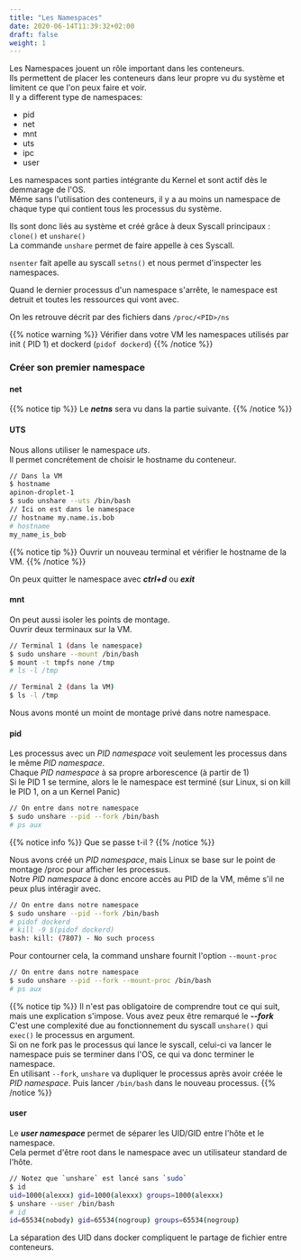 ```yaml
---
title: "Les Namespaces"
date: 2020-06-14T11:39:32+02:00
draft: false
weight: 1
---
```



Les Namespaces jouent un rôle important dans les conteneurs.  
Ils permettent de placer les conteneurs dans leur propre vu du système et limitent ce que l'on peux faire et voir.  
Il y a different type de namespaces:
* pid
* net
* mnt
* uts
* ipc
* user

Les namespaces sont parties intégrante du Kernel et sont actif dès le demmarage de l'OS.  
Même sans l'utilisation des conteneurs, il y a au moins un namespace de chaque type qui contient tous les processus du système.  

Ils sont donc liés au système et créé grâce à deux Syscall principaux : `clone()` et `unshare()`  
La commande `unshare` permet de faire appelle à ces Syscall.  

`nsenter` fait apelle au syscall `setns()` et nous permet d'inspecter les namespaces.  

Quand le dernier processus d'un namespace s'arrête, le namespace est detruit et toutes les ressources qui vont avec.

On les retrouve décrit par des fichiers dans `/proc/<PID>/ns`

{{% notice warning %}}
Vérifier dans votre VM les namespaces utilisés par init ( PID 1) et dockerd (`pidof dockerd`)
{{% /notice %}}


### Créer son premier namespace
#### net
{{% notice tip %}}
Le ***netns*** sera vu dans la partie suivante.
{{% /notice %}}

#### UTS
Nous allons utiliser le namespace *uts*.  
Il permet concrétement de choisir le hostname du conteneur.  

```bash
// Dans la VM
$ hostname
apinon-droplet-1
$ sudo unshare --uts /bin/bash
// Ici on est dans le namespace
// hostname my.name.is.bob
# hostname
my_name_is_bob
```

{{% notice tip %}}
Ouvrir un nouveau terminal et vérifier le hostname de la VM.
{{% /notice %}}

On peux quitter le namespace avec ***ctrl+d*** ou ***exit***  

#### mnt
On peut aussi isoler les points de montage.  
Ouvrir deux terminaux sur la VM.

```bash
// Terminal 1 (dans le namespace)
$ sudo unshare --mount /bin/bash
$ mount -t tmpfs none /tmp
# ls -l /tmp
```

```bash
// Terminal 2 (dans la VM)
$ ls -l /tmp
```

Nous avons monté un moint de montage privé dans notre namespace.

#### pid
Les processus avec un *PID namespace* voit seulement les processus dans le même *PID namespace*.  
Chaque *PID namespace* à sa propre arborescence (à partir de 1)   
Si le PID 1 se termine, alors le le namespace est terminé (sur Linux, si on kill le PID 1, on a un Kernel Panic)

```bash
// On entre dans notre namespace
$ sudo unshare --pid --fork /bin/bash
# ps aux
```

{{% notice info %}}
Que se passe t-il ?
{{% /notice %}}


Nous avons créé un *PID namespace*, mais Linux se base sur le point de montage /proc pour afficher les processus.  
Notre *PID namespace* à donc encore accès au PID de la VM, même s'il ne peux plus intéragir avec.  

```bash
// On entre dans notre namespace
$ sudo unshare --pid --fork /bin/bash
# pidof dockerd
# kill -9 $(pidof dockerd)
bash: kill: (7807) - No such process
```

Pour contourner cela, la command unshare fournit l'option `--mount-proc`  
```bash
// On entre dans notre namespace
$ sudo unshare --pid --fork --mount-proc /bin/bash
# ps aux
```

{{% notice tip %}}
Il n'est pas obligatoire de comprendre tout ce qui suit, mais une explication s'impose.
Vous avez peux être remarqué le ***--fork***  
C'est une complexité due au fonctionnement du syscall `unshare()`  qui `exec()` le processus en argument.  
Si on ne fork pas le processus qui lance le syscall, celui-ci va lancer le namespace puis se terminer dans l'OS, ce qui va donc terminer le namespace.  
En utilisant `--fork`, `unshare` va dupliquer le processus après avoir créée le *PID namespace*. Puis lancer `/bin/bash` dans le nouveau processus.
{{% /notice %}}

#### user

Le ***user namespace*** permet de séparer les UID/GID entre l'hôte et le namespace.  
Cela permet d'être root dans le namespace avec un utilisateur standard de l'hôte.  

```bash
// Notez que `unshare` est lancé sans `sudo`
$ id
uid=1000(alexxx) gid=1000(alexxx) groups=1000(alexxx)
$ unshare --user /bin/bash
# id
id=65534(nobody) gid=65534(nogroup) groups=65534(nogroup)
```

La séparation des UID dans docker compliquent le partage de fichier entre conteneurs.